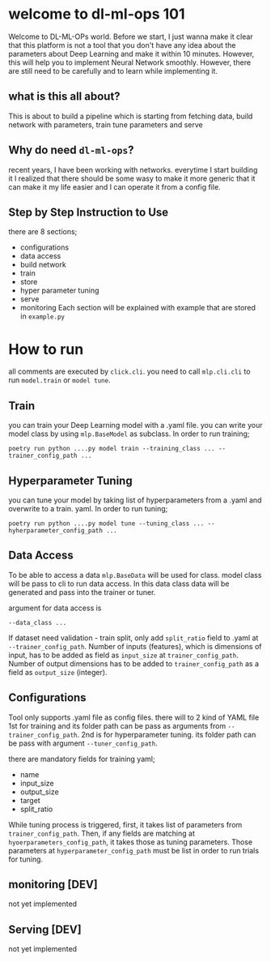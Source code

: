 # welcome to dl-ml-ops 101
Welcome to DL-ML-OPs world. Before we start, I just wanna make it clear that this platform is not a tool that you don't have any idea about the parameters about Deep Learning and make it within 10 minutes.
However, this will help you to implement Neural Network smoothly. 
However, there are still need to be carefully and to learn while implementing it.

## what is this all about?
This is about to build a pipeline which is starting from fetching data, build network with parameters, train tune parameters and serve

## Why do need `dl-ml-ops`?
recent years, I have been working with networks. everytime I start building it I realized that there should be some wasy to make it more generic that it can make it my life easier and I can operate it from a config file.

## Step by Step Instruction to Use
there are 8 sections;
 - configurations
 - data access
 - build network
 - train
 - store
 - hyper parameter tuning
 - serve
 - monitoring
Each section will be explained with example that are stored in `example.py`

# How to run

all comments are executed by `click.cli`. you need to call `mlp.cli.cli` to run `model.train` or `model tune`.

## Train

you can train your Deep Learning model with a .yaml file. you can write your model class by using `mlp.BaseModel` as subclass.
In order to run training;
```
poetry run python ....py model train --training_class ... --trainer_config_path ...
```

## Hyperparameter Tuning

you can tune your model by taking list of hyperparameters from a .yaml and overwrite to a train. yaml.
In order to run tuning;

```
poetry run python ....py model tune --tuning_class ... --hyherparameter_config_path ...
```

## Data Access

To be able to access a data `mlp.BaseData` will be used for class. model class will be pass to cli to run data access.
In this data class data will be generated and pass into the trainer or tuner.

argument for data access is

```
--data_class ...
```
If dataset need validation - train split, only add `split_ratio` field to .yaml at `--trainer_config_path`.
Number of inputs (features), which is dimensions of input, has to be added as field as `input_size` at `trainer_config_path`.
Number of output dimensions has to be added to `trainer_config_path` as a field as `output_size` (integer).

## Configurations

Tool only supports .yaml file as config files. there will to 2 kind of YAML file 1st for training and its folder path can be pass as arguments from `--trainer_config_path`.
2nd is for hyperparameter tuning. its folder path can be pass with argument `--tuner_config_path`.

there are mandatory fields for training yaml; 
- name
- input_size
- output_size
- target
- split_ratio

While tuning process is triggered, first, 
it takes list of parameters from `trainer_config_path`. 
Then, if any fields are matching at `hyoerparameters_config_path`, it takes those as tuning parameters. Those parameters at `hyperparameter_config_path` must be list in order to run trials for tuning.

## monitoring [DEV]

not yet implemented

## Serving [DEV]
not yet implemented